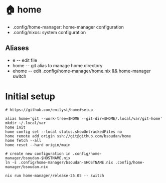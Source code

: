 
# 🏠 home

  * .config/home-manager: home-manager configuration
  * .config/nixos: system configuration


## Aliases

  * e -- edit file
  * home -- git alias to manage home directory
  * ehome -- edit .config/home-manager/home.nix && home-manager switch


# Initial setup

    # https://github.com/emilyst/home#setup

    alias home='git --work-tree=$HOME --git-dir=$HOME/.local/var/git-home'
    mkdir ~/.local/var
    home init
    home config set --local status.showUntrackedFiles no
    home remote add origin ssh://git@github.com/bsoudan/home
    home fetch --all
    home reset --hard origin/main

    # create new configuration in .config/home-manager/bsoudan-$HOSTNAME.nix
    ln -s .config/home-manager/bsoudan-$HOSTNAME.nix .config/home-manager/bsoudan.nix

    nix run home-manager/release-25.05 -- switch
